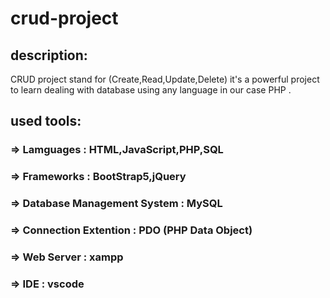 # crud-project

## description:
  CRUD project stand for (Create,Read,Update,Delete) it's a powerful project to learn dealing with database using any language in our case PHP .
  
## used tools:

  ### => Lamguages :  HTML,JavaScript,PHP,SQL
  ### => Frameworks :  BootStrap5,jQuery
  ### => Database Management System :  MySQL
  ### => Connection Extention : PDO (PHP Data Object)
  ### => Web Server : xampp
  ### => IDE : vscode
